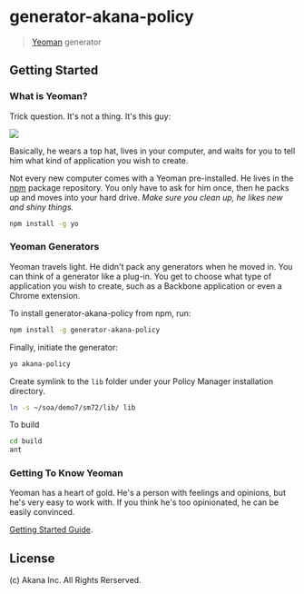 # generator-akana-policy

> [Yeoman](http://yeoman.io) generator


## Getting Started

### What is Yeoman?

Trick question. It's not a thing. It's this guy:

![](http://i.imgur.com/JHaAlBJ.png)

Basically, he wears a top hat, lives in your computer, and waits for you to tell him what kind of application you wish to create.

Not every new computer comes with a Yeoman pre-installed. He lives in the [npm](https://npmjs.org) package repository. You only have to ask for him once, then he packs up and moves into your hard drive. *Make sure you clean up, he likes new and shiny things.*

```bash
npm install -g yo
```

### Yeoman Generators

Yeoman travels light. He didn't pack any generators when he moved in. You can think of a generator like a plug-in. You get to choose what type of application you wish to create, such as a Backbone application or even a Chrome extension.

To install generator-akana-policy from npm, run:

```bash
npm install -g generator-akana-policy
```

Finally, initiate the generator:

```bash
yo akana-policy
```

Create symlink to the `lib` folder under your Policy Manager installation directory.

```bash
ln -s ~/soa/demo7/sm72/lib/ lib
```

To build

```bash
cd build
ant
```

### Getting To Know Yeoman

Yeoman has a heart of gold. He's a person with feelings and opinions, but he's very easy to work with. If you think he's too opinionated, he can be easily convinced.

[Getting Started Guide](https://github.com/yeoman/yeoman/wiki/Getting-Started).


## License
(c) Akana Inc. All Rights Rerserved.
